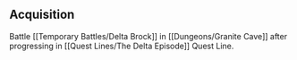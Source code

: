 ## Acquisition
Battle [[Temporary Battles/Delta Brock]] in [[Dungeons/Granite Cave]] after progressing in [[Quest Lines/The Delta Episode]] Quest Line.